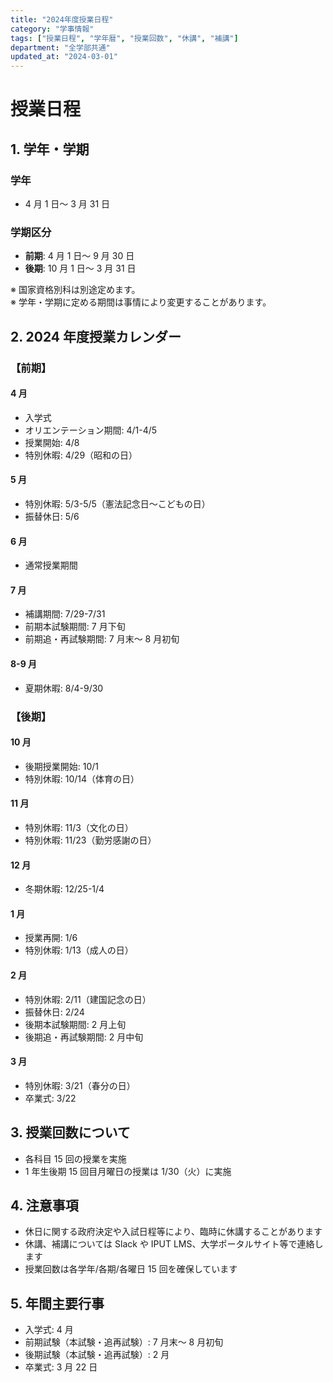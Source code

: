 ```yaml
---
title: "2024年度授業日程"
category: "学事情報"
tags: ["授業日程", "学年暦", "授業回数", "休講", "補講"]
department: "全学部共通"
updated_at: "2024-03-01"
---
```


# 授業日程

## 1. 学年・学期

### 学年

- 4 月 1 日～ 3 月 31 日

### 学期区分

- **前期**: 4 月 1 日～ 9 月 30 日
- **後期**: 10 月 1 日～ 3 月 31 日

※ 国家資格別科は別途定めます。  
※ 学年・学期に定める期間は事情により変更することがあります。

## 2. 2024 年度授業カレンダー

### 【前期】

#### 4 月

- 入学式
- オリエンテーション期間: 4/1-4/5
- 授業開始: 4/8
- 特別休暇: 4/29（昭和の日）

#### 5 月

- 特別休暇: 5/3-5/5（憲法記念日～こどもの日）
- 振替休日: 5/6

#### 6 月

- 通常授業期間

#### 7 月

- 補講期間: 7/29-7/31
- 前期本試験期間: 7 月下旬
- 前期追・再試験期間: 7 月末～ 8 月初旬

#### 8-9 月

- 夏期休暇: 8/4-9/30

### 【後期】

#### 10 月

- 後期授業開始: 10/1
- 特別休暇: 10/14（体育の日）

#### 11 月

- 特別休暇: 11/3（文化の日）
- 特別休暇: 11/23（勤労感謝の日）

#### 12 月

- 冬期休暇: 12/25-1/4

#### 1 月

- 授業再開: 1/6
- 特別休暇: 1/13（成人の日）

#### 2 月

- 特別休暇: 2/11（建国記念の日）
- 振替休日: 2/24
- 後期本試験期間: 2 月上旬
- 後期追・再試験期間: 2 月中旬

#### 3 月

- 特別休暇: 3/21（春分の日）
- 卒業式: 3/22

## 3. 授業回数について

- 各科目 15 回の授業を実施
- 1 年生後期 15 回目月曜日の授業は 1/30（火）に実施

## 4. 注意事項

- 休日に関する政府決定や入試日程等により、臨時に休講することがあります
- 休講、補講については Slack や IPUT LMS、大学ポータルサイト等で連絡します
- 授業回数は各学年/各期/各曜日 15 回を確保しています

## 5. 年間主要行事

- 入学式: 4 月
- 前期試験（本試験・追再試験）: 7 月末～ 8 月初旬
- 後期試験（本試験・追再試験）: 2 月
- 卒業式: 3 月 22 日
